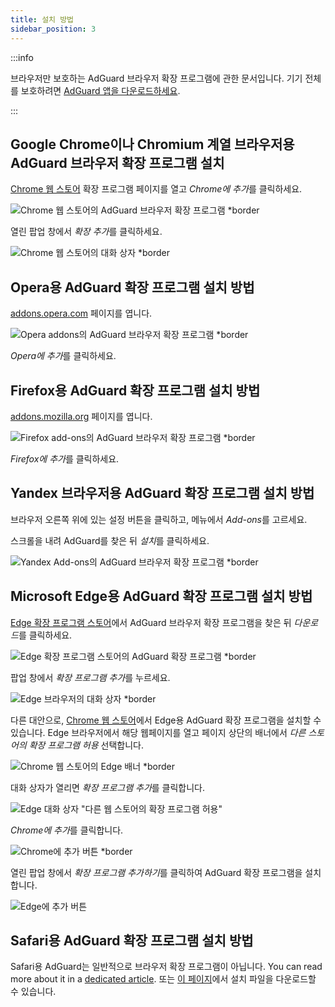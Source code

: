 ```yaml
---
title: 설치 방법
sidebar_position: 3
---
```


:::info

브라우저만 보호하는 AdGuard 브라우저 확장 프로그램에 관한 문서입니다. 기기 전체를 보호하려면 [AdGuard 앱을 다운로드하세요](https://agrd.io/download-kb-adblock).

:::

## Google Chrome이나 Chromium 계열 브라우저용 AdGuard 브라우저 확장 프로그램 설치

[Chrome 웹 스토어](https://agrd.io/extension_chrome) 확장 프로그램 페이지를 열고 *Chrome에 추가*를 클릭하세요.

![Chrome 웹 스토어의 AdGuard 브라우저 확장 프로그램 *border](https://cdn.adtidy.org/content/Kb/ad_blocker/browser_extension/ad_blocker_browser_extension_chrome.png)

열린 팝업 창에서 *확장 추가*를 클릭하세요.

![Chrome 웹 스토어의 대화 상자 *border](https://cdn.adtidy.org/content/Kb/ad_blocker/browser_extension/ad_blocker_browser_extension_chrome1.png)

## Opera용 AdGuard 확장 프로그램 설치 방법

[addons.opera.com](https://agrd.io/extension_opera) 페이지를 엽니다.

![Opera addons의 AdGuard 브라우저 확장 프로그램 *border](https://cdn.adtidy.org/content/Kb/ad_blocker/browser_extension/ad_blocker_browser_extension_opera.png)

*Opera에 추가*를 클릭하세요.

## Firefox용 AdGuard 확장 프로그램 설치 방법

[addons.mozilla.org](https://agrd.io/extension_firefox) 페이지를 엽니다.

![Firefox add-ons의 AdGuard 브라우저 확장 프로그램 *border](https://cdn.adtidy.org/content/Kb/ad_blocker/browser_extension/ad_blocker_browser_extension_firefox.png)

*Firefox에 추가*를 클릭하세요.

## Yandex 브라우저용 AdGuard 확장 프로그램 설치 방법

브라우저 오른쪽 위에 있는 설정 버튼을 클릭하고, 메뉴에서 *Add-ons*를 고르세요.

스크롤을 내려 AdGuard를 찾은 뒤 *설치*를 클릭하세요.

![Yandex Add-ons의 AdGuard 브라우저 확장 프로그램 *border](https://cdn.adtidy.org/content/Kb/ad_blocker/browser_extension/ad_blocker_browser_extension_yandex.png)

## Microsoft Edge용 AdGuard 확장 프로그램 설치 방법

[Edge 확장 프로그램 스토어](https://agrd.io/extension_edge)에서 AdGuard 브라우저 확장 프로그램을 찾은 뒤 *다운로드*를 클릭하세요.

![Edge 확장 프로그램 스토어의 AdGuard 확장 프로그램 *border](https://cdn.adtidy.org/content/Kb/ad_blocker/browser_extension/ad_blocker_browser_extension_edge.png)

팝업 창에서 *확장 프로그램 추가*를 누르세요.

![Edge 브라우저의 대화 상자 *border](https://cdn.adtidy.org/content/Kb/ad_blocker/browser_extension/ad_blocker_browser_extension_edge1.png)

다른 대안으로, [Chrome 웹 스토어](https://agrd.io/extension_chrome)에서 Edge용 AdGuard 확장 프로그램을 설치할 수 있습니다. Edge 브라우저에서 해당 웹페이지를 열고 페이지 상단의 배너에서 *다른 스토어의 확장 프로그램 허용* 선택합니다.

![Chrome 웹 스토어의 Edge 배너 *border](https://cdn.adtidy.org/content/Kb/ad_blocker/browser_extension/edge_banner.jpg)

대화 상자가 열리면 *확장 프로그램 추가*를 클릭합니다.

![Edge 대화 상자 "다른 웹 스토어의 확장 프로그램 허용"](https://cdn.adtidy.org/content/Kb/ad_blocker/browser_extension/allow_from_stores.jpg)

*Chrome에 추가*를 클릭합니다.

![Chrome에 추가 버튼 *border](https://cdn.adtidy.org/content/Kb/ad_blocker/browser_extension/add_to_chrome.jpg)

열린 팝업 창에서 *확장 프로그램 추가하기*를 클릭하여 AdGuard 확장 프로그램을 설치합니다.

![Edge에 추가 버튼](https://cdn.adtidy.org/content/Kb/ad_blocker/browser_extension/add_to_edge.jpg)

## Safari용 AdGuard 확장 프로그램 설치 방법

Safari용 AdGuard는 일반적으로 브라우저 확장 프로그램이 아닙니다. You can read more about it in a [dedicated article](/adguard-for-safari/features/general). 또는 [이 페이지](https://agrd.io/safari_release)에서 설치 파일을 다운로드할 수 있습니다.
